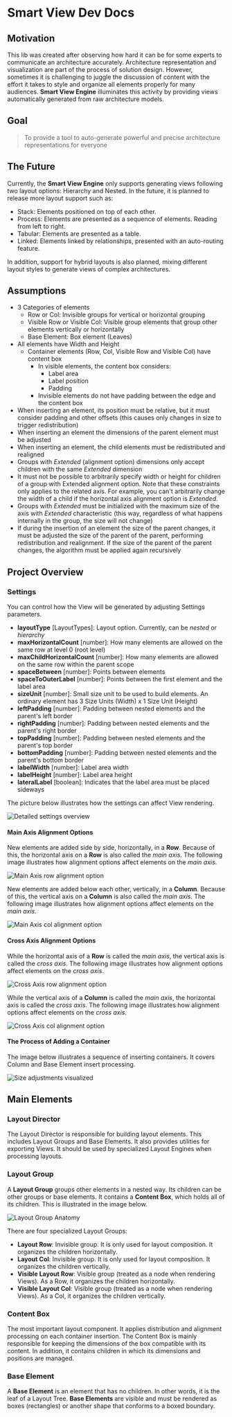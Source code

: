 # Smart View Dev Docs

## Motivation

This lib was created after observing how hard it can be for some experts to communicate
an architecture accurately. Architecture representation and visualization are part of the process
of solution design. However, sometimes it is challenging to juggle the discussion of content with the effort
it takes to style and organize all elements properly for many audiences. **Smart View Engine** illuminates
this activity by providing views automatically generated from raw architecture models.

## Goal

> To provide a tool to auto-generate powerful and precise architecture representations for everyone

## The Future

Currently, the **Smart View Engine** only supports generating views following two layout options: Hierarchy and Nested.
In the future, it is planned to release more layout support such as:

- Stack: Elements positioned on top of each other.
- Process: Elements are presented as a sequence of elements. Reading from left to right.
- Tabular: Elements are presented as a table.
- Linked: Elements linked by relationships, presented with an auto-routing feature.

In addition, support for hybrid layouts is also planned, mixing different layout styles to generate views 
of complex architectures.

## Assumptions

- 3 Categories of elements
    - Row or Col: Invisible groups for vertical or horizontal grouping
    - Visible Row or Visible Col: Visible group elements that group other elements vertically or horizontally
    - Base Element: Box element (Leaves)
- All elements have Width and Height
    - Container elements (Row, Col, Visible Row and Visible Col) have content box
        - In visible elements, the content box considers:
            - Label area
            - Label position
            - Padding
        - Invisible elements do not have padding between the edge and the content box
- When inserting an element, its position must be relative, but it must consider padding and other offsets (this causes only changes in size to trigger redistribution)
- When inserting an element the dimensions of the parent element must be adjusted
- When inserting an element, the child elements must be redistributed and realigned
- Groups with *Extended* (alignment option) dimensions only accept children with the same *Extended* dimension
- It must not be possible to arbitrarily specify width or height for children of a group with Extended alignment option. Note that these constraints only applies to the related axis. For example, you can't arbitrarily change the width of a child if the horizontal axis alignment option is *Extended*.
- Groups with *Extended* must be initialized with the maximum size of the axis with *Extended* characteristic (this way, regardless of what happens internally in the group, the size will not change)
- If during the insertion of an element the size of the parent changes, it must be adjusted the size of the parent of the parent, performing redistribution and realignment. If the size of the parent of the parent changes, the algorithm must be applied again recursively

## Project Overview

### Settings

You can control how the View will be generated by adjusting Settings parameters.

- **layoutType** [LayoutTypes]: Layout option. Currently, can be *nested* or *hierarchy*
- **maxHorizontalCount** [number]: How many elements are allowed on the same row at level 0 (root level)
- **maxChildHorizontalCount** [number]: How many elements are allowed on the same row within the parent scope
- **spaceBetween** [number]: Points between elements
- **spaceToOuterLabel** [number]: Points between the first element and the label area
- **sizeUnit** [number]: Small size unit to be used to build elements. An ordinary element has 3 Size Units (Width) x 1 Size Unit (Height)
- **leftPadding** [number]: Padding between nested elements and the parent's left border
- **rightPadding** [number]: Padding between nested elements and the parent's right border
- **topPadding** [number]: Padding between nested elements and the parent's top border
- **bottomPadding** [number]: Padding between nested elements and the parent's bottom border
- **labelWidth** [number]: Label area width
- **labelHeight** [number]: Label area height
- **lateralLabel** [boolean]: Indicates that the label area must be placed sideways

The picture below illustrates how the settings can affect View rendering.

![Detailed settings overview](./img/detailed_settings_overview.jpg)

#### Main Axis Alignment Options

New elements are added side by side, horizontally, in a **Row**. Because of this, the horizontal axis on a
**Row** is also called the *main axis*. The following image illustrates how alignment options affect
elements on the *main axis*.

![Main Axis row alignment option](./img/main_align_row.jpg)

New elements are added below each other, vertically, in a **Column**. Because of this, the vertical axis on a
**Column** is also called the *main axis*. The following image illustrates how alignment options affect
elements on the *main axis*.

![Main Axis col alignment option](./img/main_align_col.jpg)

#### Cross Axis Alignment Options

While the horizontal axis of a **Row** is called the *main axis*, the vertical axis is called the *cross axis*.
The following image illustrates how alignment options affect elements on the *cross axis*.

![Cross Axis row alignment option](./img/cross_align_row.jpg)

While the vertical axis of a **Column** is called the *main axis*, the horizontal axis is called the *cross axis*.
The following image illustrates how alignment options affect elements on the *cross axis*.

![Cross Axis col alignment option](./img/cross_align_col.jpg)

#### The Process of Adding a Container

The image below illustrates a sequence of inserting containers. It covers Column and Base Element insert processing.

![Size adjustments visualized](./img/size_adjustment.jpg)

## Main Elements

### Layout Director

The Layout Director is responsible for building layout elements. This includes Layout Groups and Base Elements.
It also provides utilities for exporting Views. It should be used by specialized Layout Engines when processing layouts.

### Layout Group

A **Layout Group** groups other elements in a nested way. Its children can be other groups or base elements. 
It contains a **Content Box**, which holds all of its children. This is illustrated in the image below.

![Layout Group Anatomy](./img/anatomy_layout_group.jpg)

There are four specialized Layout Groups:

- **Layout Row**: Invisible group. It is only used for layout composition. It organizes the children horizontally.
- **Layout Col**: Invisible group. It is only used for layout composition. It organizes the children vertically.
- **Visible Layout Row**: Visible group (treated as a node when rendering Views). As a Row, it organizes the children horizontally.
- **Visible Layout Col**: Visible group (treated as a node when rendering Views). As a Col, it organizes the children vertically.

### Content Box

The most important layout component. It applies distribution and alignment processing on each container 
insertion. The Content Box is mainly responsible for keeping the dimensions of the box compatible with 
its content. In addition, it contains children in which its dimensions and positions are managed.

### Base Element

A **Base Element** is an element that has no children. In other words, it is the leaf of a Layout Tree. 
**Base Elements** are visible and must be rendered as boxes (rectangles) or another shape that conforms 
to a boxed boundary.